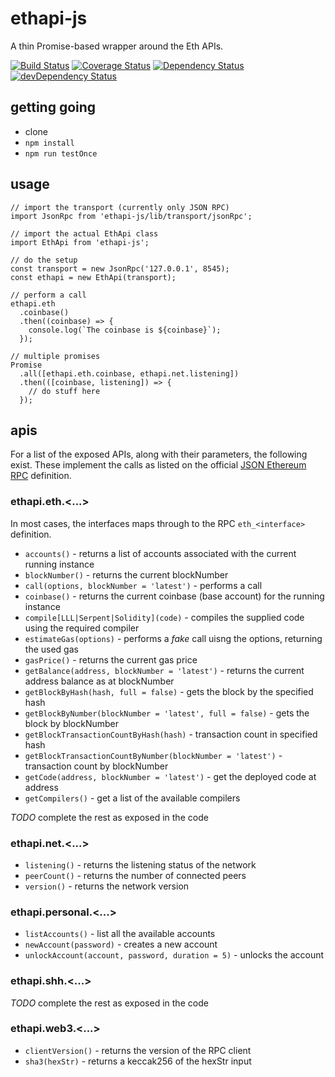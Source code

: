 # ethapi-js

A thin Promise-based wrapper around the Eth APIs.

[![Build Status](https://travis-ci.org/jacogr/ethapi-js.svg?branch=master)](https://travis-ci.org/jacogr/ethapi-js)
[![Coverage Status](https://coveralls.io/repos/github/jacogr/ethapi-js/badge.svg?branch=master)](https://coveralls.io/github/jacogr/ethapi-js?branch=master)
[![Dependency Status](https://david-dm.org/jacogr/ethapi-js.svg)](https://david-dm.org/jacogr/ethapi-js)
[![devDependency Status](https://david-dm.org/jacogr/ethapi-js/dev-status.svg)](https://david-dm.org/jacogr/ethapi-js#info=devDependencies)

## getting going

- clone
- `npm install`
- `npm run testOnce`

## usage

```
// import the transport (currently only JSON RPC)
import JsonRpc from 'ethapi-js/lib/transport/jsonRpc';

// import the actual EthApi class
import EthApi from 'ethapi-js';

// do the setup
const transport = new JsonRpc('127.0.0.1', 8545);
const ethapi = new EthApi(transport);

// perform a call
ethapi.eth
  .coinbase()
  .then((coinbase) => {
    console.log(`The coinbase is ${coinbase}`);
  });

// multiple promises
Promise
  .all([ethapi.eth.coinbase, ethapi.net.listening])
  .then(([coinbase, listening]) => {
    // do stuff here
  });
```

## apis

For a list of the exposed APIs, along with their parameters, the following exist. These implement the calls as listed on the official [JSON Ethereum RPC](https://github.com/ethereum/wiki/wiki/JSON-RPC) definition.

### ethapi.eth.<...>

In most cases, the interfaces maps through to the RPC `eth_<interface>` definition.

- `accounts()` - returns a list of accounts associated with the current running instance
- `blockNumber()` - returns the current blockNumber
- `call(options, blockNumber = 'latest')` - performs a call
- `coinbase()` - returns the current coinbase (base account) for the running instance
- `compile[LLL|Serpent|Solidity](code)` - compiles the supplied code using the required compiler
- `estimateGas(options)` - performs a *fake* call uisng the options, returning the used gas
- `gasPrice()` - returns the current gas price
- `getBalance(address, blockNumber = 'latest')` - returns the current address balance as at blockNumber
- `getBlockByHash(hash, full = false)` - gets the block by the specified hash
- `getBlockByNumber(blockNumber = 'latest', full = false)` - gets the block by blockNumber
- `getBlockTransactionCountByHash(hash)` - transaction count in specified hash
- `getBlockTransactionCountByNumber(blockNumber = 'latest')` - transaction count by blockNumber
- `getCode(address, blockNumber = 'latest')` - get the deployed code at address
- `getCompilers()` - get a list of the available compilers

*TODO* complete the rest as exposed in the code

### ethapi.net.<...>

- `listening()` - returns the listening status of the network
- `peerCount()` - returns the number of connected peers
- `version()` - returns the network version

### ethapi.personal.<...>

- `listAccounts()` - list all the available accounts
- `newAccount(password)` - creates a new account
- `unlockAccount(account, password, duration = 5)` - unlocks the account

### ethapi.shh.<...>

*TODO* complete the rest as exposed in the code

### ethapi.web3.<...>

- `clientVersion()` - returns the version of the RPC client
- `sha3(hexStr)` - returns a keccak256 of the hexStr input
